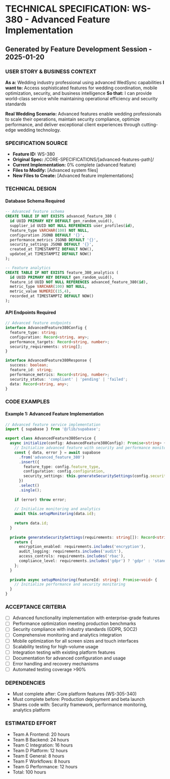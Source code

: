 # TECHNICAL SPECIFICATION: WS-380 - Advanced Feature Implementation
## Generated by Feature Development Session - 2025-01-20

### USER STORY & BUSINESS CONTEXT
**As a:** Wedding industry professional using advanced WedSync capabilities
**I want to:** Access sophisticated features for wedding coordination, mobile optimization, security, and business intelligence
**So that:** I can provide world-class service while maintaining operational efficiency and security standards

**Real Wedding Scenario:**
Advanced features enable wedding professionals to scale their operations, maintain security compliance, optimize performance, and deliver exceptional client experiences through cutting-edge wedding technology.

### SPECIFICATION SOURCE
- **Feature ID:** WS-380
- **Original Spec:** /CORE-SPECIFICATIONS/[advanced-features-path]/
- **Current Implementation:** 0% complete (advanced feature)
- **Files to Modify:** [Advanced system files]
- **New Files to Create:** [Advanced feature implementations]

### TECHNICAL DESIGN

#### Database Schema Required
```sql
-- Advanced feature schema
CREATE TABLE IF NOT EXISTS advanced_feature_380 (
  id UUID PRIMARY KEY DEFAULT gen_random_uuid(),
  supplier_id UUID NOT NULL REFERENCES user_profiles(id),
  feature_type VARCHAR(100) NOT NULL,
  configuration JSONB DEFAULT '{}',
  performance_metrics JSONB DEFAULT '{}',
  security_settings JSONB DEFAULT '{}',
  created_at TIMESTAMPTZ DEFAULT NOW(),
  updated_at TIMESTAMPTZ DEFAULT NOW()
);

-- Feature analytics
CREATE TABLE IF NOT EXISTS feature_380_analytics (
  id UUID PRIMARY KEY DEFAULT gen_random_uuid(),
  feature_id UUID NOT NULL REFERENCES advanced_feature_380(id),
  metric_type VARCHAR(100) NOT NULL,
  metric_value NUMERIC(15,4),
  recorded_at TIMESTAMPTZ DEFAULT NOW()
);
```

#### API Endpoints Required
```typescript
// Advanced feature endpoints
interface AdvancedFeature380Config {
  feature_type: string;
  configuration: Record<string, any>;
  performance_targets: Record<string, number>;
  security_requirements: string[];
}

interface AdvancedFeature380Response {
  success: boolean;
  feature_id: string;
  performance_metrics: Record<string, number>;
  security_status: 'compliant' | 'pending' | 'failed';
  data: Record<string, any>;
}
```

### CODE EXAMPLES

#### Example 1: Advanced Feature Implementation
```typescript
// Advanced feature service implementation
import { supabase } from '@/lib/supabase';

export class AdvancedFeature380Service {
  async initialize(config: AdvancedFeature380Config): Promise<string> {
    // Initialize advanced feature with security and performance monitoring
    const { data, error } = await supabase
      .from('advanced_feature_380')
      .insert({
        feature_type: config.feature_type,
        configuration: config.configuration,
        security_settings: this.generateSecuritySettings(config.security_requirements)
      })
      .select()
      .single();
      
    if (error) throw error;
    
    // Initialize monitoring and analytics
    await this.setupMonitoring(data.id);
    
    return data.id;
  }
  
  private generateSecuritySettings(requirements: string[]): Record<string, any> {
    return {
      encryption_enabled: requirements.includes('encryption'),
      audit_logging: requirements.includes('audit'),
      access_controls: requirements.includes('rbac'),
      compliance_level: requirements.includes('gdpr') ? 'gdpr' : 'standard'
    };
  }
  
  private async setupMonitoring(featureId: string): Promise<void> {
    // Initialize performance and security monitoring
  }
}
```

### ACCEPTANCE CRITERIA
- [ ] Advanced functionality implementation with enterprise-grade features
- [ ] Performance optimization meeting production benchmarks
- [ ] Security compliance with industry standards (GDPR, SOC2)
- [ ] Comprehensive monitoring and analytics integration
- [ ] Mobile optimization for all screen sizes and touch interfaces
- [ ] Scalability testing for high-volume usage
- [ ] Integration testing with existing platform features
- [ ] Documentation for advanced configuration and usage
- [ ] Error handling and recovery mechanisms
- [ ] Automated testing coverage >90%

### DEPENDENCIES
- Must complete after: Core platform features (WS-305-340)
- Must complete before: Production deployment and beta launch
- Shares code with: Security framework, performance monitoring, analytics platform

### ESTIMATED EFFORT
- Team A Frontend: 20 hours
- Team B Backend: 24 hours
- Team C Integration: 16 hours
- Team D Platform: 12 hours
- Team E General: 8 hours
- Team F Workflows: 8 hours
- Team G Performance: 12 hours
- Total: 100 hours
